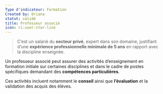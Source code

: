 ```yaml
---
Type d'indicateur: Formation
Created by: Oriana
statut: validé
title: Professeur associé
icon: ri:user-star-line
---
```


> C’est un salarié du **secteur privé**, expert dans son domaine, justifiant d’une **expérience professionnelle minimale de 5 ans** en rapport avec la discipline enseignée.

Un professeur associé peut assurer des activités d’enseignement en formation initiale sur certaines disciplines et dans le cadre de postes spécifiques demandant des **compétences particulières**.

Ces activités incluent notamment le **conseil** ainsi que **l’évaluation** et la validation des acquis des élèves.

